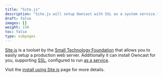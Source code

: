 ```yaml
---
title: "Site.js"
description: "Site.js will setup Owncast with SSL as a system service."
draft: false
images: []
weight: 150
toc: false
type: subpages
---
```


[Site.js](https://sitejs.org/) is a toolset by the [Small Technology Foundation](https://small-tech.org/) that allows you to easily setup a production web server.  Additionally it can install Owncast for you, supporting [SSL](/docs/sslproxies/), configured to run [as a service](/docs/systemservice/).

Visit the [install using Site.js](/quickstart/sitejs) page for more details.